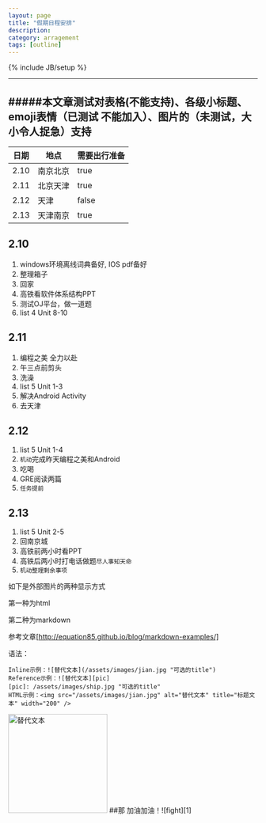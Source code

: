 ```yaml
---
layout: page
title: "假期日程安排"
description: 
category: arragement
tags: [outline]
---
```

{% include JB/setup %}


-------
#####本文章测试对表格(不能支持)、各级小标题、emoji表情（已测试 不能加入）、图片的（未测试，大小令人捉急）支持
----------

| 日期 | 地点 | 需要出行准备 |
|--------|-------|--------------------|
|2.10|南京北京|true
|2.11|北京天津|true
|2.12|天津|false
|2.13|天津南京|true

## 2.10 ##
1. windows环境离线词典备好, IOS pdf备好
2. 整理箱子
3. 回家
4. 高铁看软件体系结构PPT 
5. 测试OJ平台，做一道题
6. list 4 Unit 8-10

## 2.11 ##

1. 编程之美 全力以赴
2. 午三点前剪头
3. 洗澡
4. list 5 Unit 1-3
5. 解决Android Activity
6. 去天津

## 2.12 ##

1. list 5 Unit 1-4
2. `机动`完成昨天编程之美和Android
3. 吃喝
4. GRE阅读两篇
5. `任务提前`

## 2.13 ##

 1. list 5 Unit 2-5
 2. 回南京城
 3. 高铁前两小时看PPT
 4. 高铁后两小时打电话做题`尽人事知天命`
 5. `机动整理剩余事项`

如下是外部图片的两种显示方式

第一种为html

第二种为markdown

参考文章[http://equation85.github.io/blog/markdown-examples/]

语法：

    Inline示例：![替代文本](/assets/images/jian.jpg "可选的title")
    Reference示例：![替代文本][pic]
    [pic]: /assets/images/ship.jpg "可选的title"
    HTML示例：<img src="/assets/images/jian.jpg" alt="替代文本" title="标题文本" width="200" />

<img src="http://www.tvscoop.tv/CE+Thai+Boxing+040+shoot+1+Connor.jpg.jpg" alt="替代文本" title="标题文本" width="200" />
##那 加油加油！![fight][1]



  [1]: http://www.tvscoop.tv/CE+Thai+Boxing+040+shoot+1+Connor.jpg.jpg 
